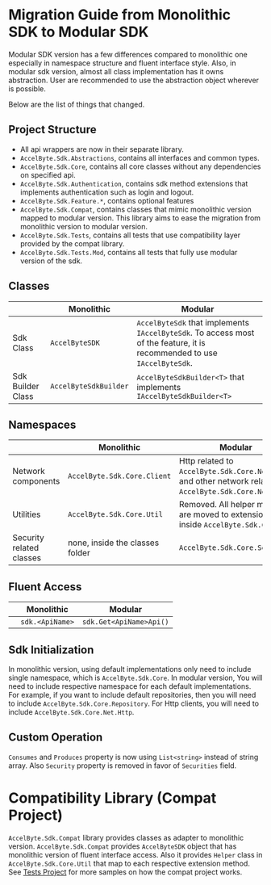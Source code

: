 # Migration Guide from Monolithic SDK to Modular SDK

Modular SDK version has a few differences compared to monolithic one especially in namespace structure and fluent interface style. Also, in modular sdk version, almost all class implementation has it owns abstraction. User are recommended to use the abstraction object wherever is possible.

Below are the list of things that changed.


## Project Structure
- All api wrappers are now in their separate library.
- `AccelByte.Sdk.Abstractions`, contains all interfaces and common types.
- `AccelByte.Sdk.Core`, contains all core classes without any dependencies on specified api.
- `AccelByte.Sdk.Authentication`, contains sdk method extensions that implements authentication such as login and logout.
- `AccelByte.Sdk.Feature.*`, contains optional features
- `AccelByte.Sdk.Compat`, contains classes that mimic monolithic version mapped to modular version. This library aims to ease the migration from monolithic version to modular version.
- `AccelByte.Sdk.Tests`, contains all tests that use compatibility layer provided by the compat library.
- `AccelByte.Sdk.Tests.Mod`, contains all tests that fully use modular version of the sdk.


## Classes
||Monolithic|Modular|
|-|-|-|
|Sdk Class|`AccelByteSDK`|`AccelByteSdk` that implements `IAccelByteSdk`. To access most of the feature, it is recommended to use `IAccelByteSdk`.|
|Sdk Builder Class|`AccelByteSdkBuilder`|`AccelByteSdkBuilder<T>` that implements `IAccelByteSdkBuilder<T>`|


## Namespaces
||Monolithic|Modular|
|-|-|-|
|Network components|`AccelByte.Sdk.Core.Client`|Http related to `AccelByte.Sdk.Core.Net.Http`, and other network related to `AccelByte.Sdk.Core.Net`.|
|Utilities|`AccelByte.Sdk.Core.Util`|Removed. All helper methods are moved to extensions form inside `AccelByte.Sdk.Core`|
|Security related classes|none, inside the classes folder|`AccelByte.Sdk.Core.Security`|


## Fluent Access
||Monolithic|Modular|
|-|-|-|
||`sdk.<ApiName>`|`sdk.Get<ApiName>Api()`|


## Sdk Initialization
In monolithic version, using default implementations only need to include single namespace, which is `AccelByte.Sdk.Core`. In modular version, You will need to include respective namespace for each default implementations. For example, if you want to include default repositories, then you will need to include `AccelByte.Sdk.Core.Repository`. For Http clients, you will need to include `AccelByte.Sdk.Core.Net.Http`.


## Custom Operation
`Consumes` and `Produces` property is now using `List<string>` instead of string array. Also `Security` property is removed in favor of `Securities` field.

# Compatibility Library (Compat Project)

`AccelByte.Sdk.Compat` library provides classes as adapter to monolithic version. `AccelByte.Sdk.Compat` provides `AccelByteSDK` object that has monolithic version of fluent interface access. Also it provides `Helper` class in `AccelByte.Sdk.Core.Util` that map to each respective extension method.
See [Tests Project](AccelByte.Sdk.Tests) for more samples on how the compat project works.